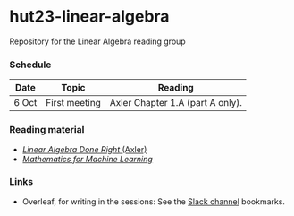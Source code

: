# hut23-linear-algebra

Repository for the Linear Algebra reading group

### Schedule

| Date  | Topic         | Reading                          |
|-------|---------------|----------------------------------|
| 6 Oct | First meeting | Axler Chapter 1.A (part A only). |


### Reading material

- [_Linear Algebra Done Right_ (Axler)](https://linear.axler.net/)
- [_Mathematics for Machine Learning_](https://mml-book.github.io/)

### Links

- Overleaf, for writing in the sessions: See the [Slack
  channel](https://alan-turing-institute.slack.com/archives/C05QNLDKHEG)
  bookmarks.
  
